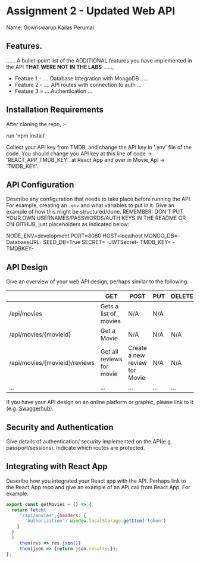 # Assignment 2 - Updated Web API

Name: Gowriswarup Kailas Perumal

## Features.

...... A bullet-point list of the ADDITIONAL features you have implemented in the API **THAT WERE NOT IN THE LABS** ......,

- Feature 1 - .... Database Integration with MongoDB .....
- Feature 2 - .... API routes with connection to auth ...
- Feature 3 = ... Authentication ...

## Installation Requirements

After cloning the repo, :-

run 'npm install'

Collect your API key from TMDB, and change the API key in '.env' file of the code. You should change you API key at this line of code -> 'REACT_APP_TMDB_KEY'. at React App and over in Movie_Api -> 'TMDB_KEY'.

## API Configuration

Describe any configuration that needs to take place before running the API. For example, creating an `.env` and what variables to put in it. Give an example of how this might be structured/done.
REMEMBER: DON'T PUT YOUR OWN USERNAMES/PASSWORDS/AUTH KEYS IN THE README OR ON GITHUB, just placeholders as indicated below:

NODE_ENV=development
PORT=8080
HOST=localhost
MONGO_DB=-DatabaseURL-
SEED_DB=True
SECRET= -JWTSecret-
TMDB_KEY= -TMDBKEY-

## API Design

Give an overview of your web API design, perhaps similar to the following:

|                               | GET                       | POST                          | PUT | DELETE |
| ----------------------------- | ------------------------- | ----------------------------- | --- | ------ |
| /api/movies                   | Gets a list of movies     | N/A                           | N/A |
| /api/movies/{movieid}         | Get a Movie               | N/A                           | N/A | N/A    |
| /api/movies/{movieid}/reviews | Get all reviews for movie | Create a new review for Movie | N/A | N/A    |
| ...                           | ...                       | ...                           | ... | ...    |

If you have your API design on an online platform or graphic, please link to it (e.g. [Swaggerhub](https://app.swaggerhub.com/)).

## Security and Authentication

Give details of authentication/ security implemented on the API(e.g. passport/sessions). Indicate which routes are protected.

## Integrating with React App

Describe how you integrated your React app with the API. Perhaps link to the React App repo and give an example of an API call from React App. For example:

```Javascript
export const getMovies = () => {
  return fetch(
     '/api/movies',{headers: {
       'Authorization': window.localStorage.getItem('token')
    }
  }
  )
    .then(res => res.json())
    .then(json => {return json.results;});
};

```
